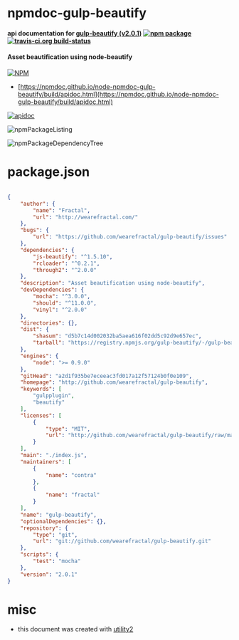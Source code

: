 # npmdoc-gulp-beautify

#### api documentation for  [gulp-beautify (v2.0.1)](http://github.com/wearefractal/gulp-beautify)  [![npm package](https://img.shields.io/npm/v/npmdoc-gulp-beautify.svg?style=flat-square)](https://www.npmjs.org/package/npmdoc-gulp-beautify) [![travis-ci.org build-status](https://api.travis-ci.org/npmdoc/node-npmdoc-gulp-beautify.svg)](https://travis-ci.org/npmdoc/node-npmdoc-gulp-beautify)

#### Asset beautification using node-beautify

[![NPM](https://nodei.co/npm/gulp-beautify.png?downloads=true&downloadRank=true&stars=true)](https://www.npmjs.com/package/gulp-beautify)

- [https://npmdoc.github.io/node-npmdoc-gulp-beautify/build/apidoc.html](https://npmdoc.github.io/node-npmdoc-gulp-beautify/build/apidoc.html)

[![apidoc](https://npmdoc.github.io/node-npmdoc-gulp-beautify/build/screenCapture.buildCi.browser.%252Ftmp%252Fbuild%252Fapidoc.html.png)](https://npmdoc.github.io/node-npmdoc-gulp-beautify/build/apidoc.html)

![npmPackageListing](https://npmdoc.github.io/node-npmdoc-gulp-beautify/build/screenCapture.npmPackageListing.svg)

![npmPackageDependencyTree](https://npmdoc.github.io/node-npmdoc-gulp-beautify/build/screenCapture.npmPackageDependencyTree.svg)



# package.json

```json

{
    "author": {
        "name": "Fractal",
        "url": "http://wearefractal.com/"
    },
    "bugs": {
        "url": "https://github.com/wearefractal/gulp-beautify/issues"
    },
    "dependencies": {
        "js-beautify": "^1.5.10",
        "rcloader": "^0.2.1",
        "through2": "^2.0.0"
    },
    "description": "Asset beautification using node-beautify",
    "devDependencies": {
        "mocha": "^3.0.0",
        "should": "^11.0.0",
        "vinyl": "^2.0.0"
    },
    "directories": {},
    "dist": {
        "shasum": "d5b7c14d002032ba5aea616f02dd5c92d9e657ec",
        "tarball": "https://registry.npmjs.org/gulp-beautify/-/gulp-beautify-2.0.1.tgz"
    },
    "engines": {
        "node": ">= 0.9.0"
    },
    "gitHead": "a2d1f935be7eceeac3fd017a12f57124b0f0e109",
    "homepage": "http://github.com/wearefractal/gulp-beautify",
    "keywords": [
        "gulpplugin",
        "beautify"
    ],
    "licenses": [
        {
            "type": "MIT",
            "url": "http://github.com/wearefractal/gulp-beautify/raw/master/LICENSE"
        }
    ],
    "main": "./index.js",
    "maintainers": [
        {
            "name": "contra"
        },
        {
            "name": "fractal"
        }
    ],
    "name": "gulp-beautify",
    "optionalDependencies": {},
    "repository": {
        "type": "git",
        "url": "git://github.com/wearefractal/gulp-beautify.git"
    },
    "scripts": {
        "test": "mocha"
    },
    "version": "2.0.1"
}
```



# misc
- this document was created with [utility2](https://github.com/kaizhu256/node-utility2)
